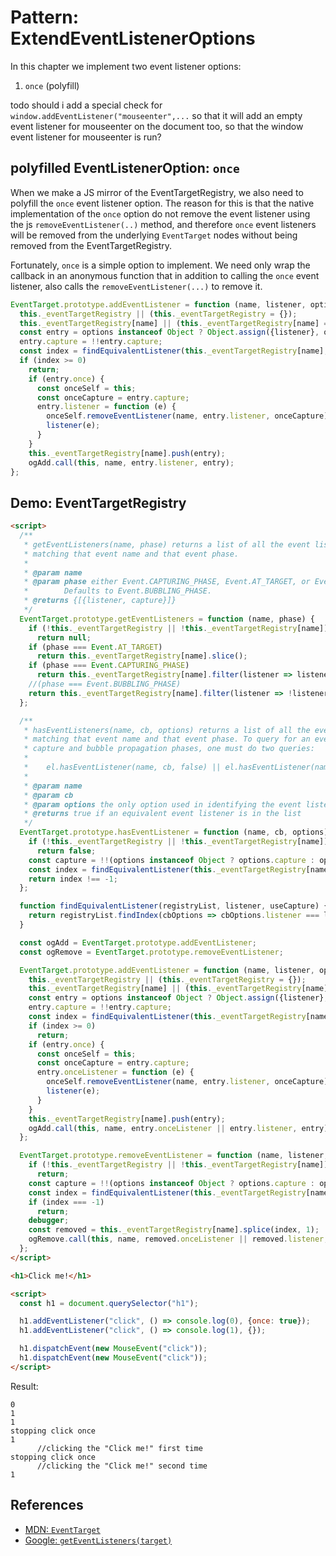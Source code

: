 # Pattern: ExtendEventListenerOptions

In this chapter we implement two event listener options:
 1. `once` (polyfill)
 
todo should i add a special check for `window.addEventListener("mouseenter",...` so that it will add an empty event listener for mouseenter on the document too, so that the window event listener for mouseenter is run?

## polyfilled EventListenerOption: `once`

When we make a JS mirror of the EventTargetRegistry, we also need to polyfill the `once` event listener option. The reason for this is that the native implementation of the `once` option do not remove the event listener using the js `removeEventListener(..)` method, and therefore `once` event listeners will be removed from the underlying `EventTarget` nodes without being removed from the EventTargetRegistry.

Fortunately, `once` is a simple option to implement. We need only wrap the callback in an anonymous function that in addition to calling the `once` event listener, also calls the `removeEventListener(...)` to remove it. 

```javascript
EventTarget.prototype.addEventListener = function (name, listener, options) {
  this._eventTargetRegistry || (this._eventTargetRegistry = {});
  this._eventTargetRegistry[name] || (this._eventTargetRegistry[name] = []);
  const entry = options instanceof Object ? Object.assign({listener}, options) : {listener, capture: options};
  entry.capture = !!entry.capture;
  const index = findEquivalentListener(this._eventTargetRegistry[name], listener, entry.capture);
  if (index >= 0)
    return;
    if (entry.once) {
      const onceSelf = this;
      const onceCapture = entry.capture;
      entry.listener = function (e) {
        onceSelf.removeEventListener(name, entry.listener, onceCapture);
        listener(e);
      }
    }
    this._eventTargetRegistry[name].push(entry);
    ogAdd.call(this, name, entry.listener, entry);
};
``` 

## Demo: EventTargetRegistry

```html
<script>
  /**
   * getEventListeners(name, phase) returns a list of all the event listeners entries
   * matching that event name and that event phase.
   *
   * @param name
   * @param phase either Event.CAPTURING_PHASE, Event.AT_TARGET, or Event.BUBBLING_PHASE.
   *        Defaults to Event.BUBBLING_PHASE.
   * @returns {[{listener, capture}]}
   */
  EventTarget.prototype.getEventListeners = function (name, phase) {
    if (!this._eventTargetRegistry || !this._eventTargetRegistry[name])
      return null;
    if (phase === Event.AT_TARGET)
      return this._eventTargetRegistry[name].slice();
    if (phase === Event.CAPTURING_PHASE)
      return this._eventTargetRegistry[name].filter(listener => listener.capture);
    //(phase === Event.BUBBLING_PHASE)
    return this._eventTargetRegistry[name].filter(listener => !listener.capture);
  };

  /**
   * hasEventListeners(name, cb, options) returns a list of all the event listeners entries
   * matching that event name and that event phase. To query for an event listener in BOTH the
   * capture and bubble propagation phases, one must do two queries:
   *
   *    el.hasEventListener(name, cb, false) || el.hasEventListener(name, cb, true)
   *
   * @param name
   * @param cb
   * @param options the only option used in identifying the event listener is capture/useCapture.
   * @returns true if an equivalent event listener is in the list
   */
  EventTarget.prototype.hasEventListener = function (name, cb, options) {
    if (!this._eventTargetRegistry || !this._eventTargetRegistry[name])
      return false;
    const capture = !!(options instanceof Object ? options.capture : options);
    const index = findEquivalentListener(this._eventTargetRegistry[name], cb, capture);
    return index !== -1;
  };

  function findEquivalentListener(registryList, listener, useCapture) {
    return registryList.findIndex(cbOptions => cbOptions.listener === listener && cbOptions.capture === useCapture);
  }

  const ogAdd = EventTarget.prototype.addEventListener;
  const ogRemove = EventTarget.prototype.removeEventListener;

  EventTarget.prototype.addEventListener = function (name, listener, options) {
    this._eventTargetRegistry || (this._eventTargetRegistry = {});
    this._eventTargetRegistry[name] || (this._eventTargetRegistry[name] = []);
    const entry = options instanceof Object ? Object.assign({listener}, options) : {listener, capture: options};
    entry.capture = !!entry.capture;
    const index = findEquivalentListener(this._eventTargetRegistry[name], listener, entry.capture);
    if (index >= 0)
      return;
    if (entry.once) {
      const onceSelf = this;
      const onceCapture = entry.capture;
      entry.onceListener = function (e) {
        onceSelf.removeEventListener(name, entry.listener, onceCapture);
        listener(e);
      }
    }
    this._eventTargetRegistry[name].push(entry);
    ogAdd.call(this, name, entry.onceListener || entry.listener, entry);
  };

  EventTarget.prototype.removeEventListener = function (name, listener, options) {
    if (!this._eventTargetRegistry || !this._eventTargetRegistry[name])
      return;
    const capture = !!(options instanceof Object ? options.capture : options);
    const index = findEquivalentListener(this._eventTargetRegistry[name], listener, capture);
    if (index === -1)
      return;
    debugger;
    const removed = this._eventTargetRegistry[name].splice(index, 1);
    ogRemove.call(this, name, removed.onceListener || removed.listener, options);
  };
</script>

<h1>Click me!</h1>

<script>
  const h1 = document.querySelector("h1");

  h1.addEventListener("click", () => console.log(0), {once: true});
  h1.addEventListener("click", () => console.log(1), {});

  h1.dispatchEvent(new MouseEvent("click"));
  h1.dispatchEvent(new MouseEvent("click"));
</script>
```

Result:

```
0
1
1
stopping click once
1       
      //clicking the "Click me!" first time
stopping click once
      //clicking the "Click me!" second time
1
```

## References

 * [MDN: `EventTarget`](https://developer.mozillthea.org/en-US/docs/Web/API/EventTarget)
 * [Google: `getEventListeners(target)`](https://developers.google.com/web/updates/2015/05/get-and-debug-event-listeners)